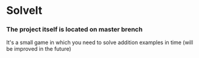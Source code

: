 # SolveIt

### The project itself is located on master brench

It's a small game in which you need to solve addition examples in time (will be improved in the future)
